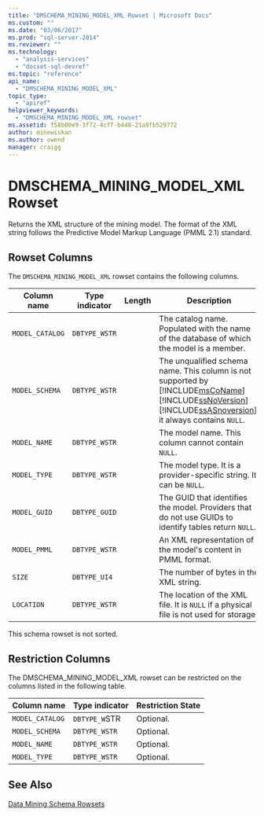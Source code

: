 ```yaml
---
title: "DMSCHEMA_MINING_MODEL_XML Rowset | Microsoft Docs"
ms.custom: ""
ms.date: "03/06/2017"
ms.prod: "sql-server-2014"
ms.reviewer: ""
ms.technology: 
  - "analysis-services"
  - "docset-sql-devref"
ms.topic: "reference"
api_name: 
  - "DMSCHEMA_MINING_MODEL_XML"
topic_type: 
  - "apiref"
helpviewer_keywords: 
  - "DMSCHEMA_MINING_MODEL_XML rowset"
ms.assetid: f58b00e9-3f72-4cff-b448-21a9fb529772
author: minewiskan
ms.author: owend
manager: craigg
---
```

# DMSCHEMA_MINING_MODEL_XML Rowset
  Returns the XML structure of the mining model. The format of the XML string follows the Predictive Model Markup Language (PMML 2.1) standard.  
  
## Rowset Columns  
 The `DMSCHEMA_MINING_MODEL_XML` rowset contains the following columns.  
  
|Column name|Type indicator|Length|Description|  
|-----------------|--------------------|------------|-----------------|  
|`MODEL_CATALOG`|`DBTYPE_WSTR`||The catalog name. Populated with the name of the database of which the model is a member.|  
|`MODEL_SCHEMA`|`DBTYPE_WSTR`||The unqualified schema name. This column is not supported by [!INCLUDE[msCoName](../../../includes/msconame-md.md)] [!INCLUDE[ssNoVersion](../../../includes/ssnoversion-md.md)] [!INCLUDE[ssASnoversion](../../../includes/ssasnoversion-md.md)]; it always contains `NULL`.|  
|`MODEL_NAME`|`DBTYPE_WSTR`||The model name. This column cannot contain `NULL`.|  
|`MODEL_TYPE`|`DBTYPE_WSTR`||The model type. It is a provider-specific string. It can be `NULL`.|  
|`MODEL_GUID`|`DBTYPE_GUID`||The GUID that identifies the model. Providers that do not use GUIDs to identify tables return `NULL`.|  
|`MODEL_PMML`|`DBTYPE_WSTR`||An XML representation of the model's content in PMML format.|  
|`SIZE`|`DBTYPE_UI4`||The number of bytes in the XML string.|  
|`LOCATION`|`DBTYPE_WSTR`||The location of the XML file. It is `NULL` if a physical file is not used for storage.|  
  
 This schema rowset is not sorted.  
  
## Restriction Columns  
 The DMSCHEMA_MINING_MODEL_XML rowset can be restricted on the columns listed in the following table.  
  
|Column name|Type indicator|Restriction State|  
|-----------------|--------------------|-----------------------|  
|`MODEL_CATALOG`|`DBTYPE_W`STR|Optional.|  
|`MODEL_SCHEMA`|`DBTYPE_WSTR`|Optional.|  
|`MODEL_NAME`|`DBTYPE_WSTR`|Optional.|  
|`MODEL_TYPE`|`DBTYPE_WSTR`|Optional.|  
  
## See Also  
 [Data Mining Schema Rowsets](../../schema-rowsets/data-mining/data-mining-schema-rowsets.md) 
  
  
